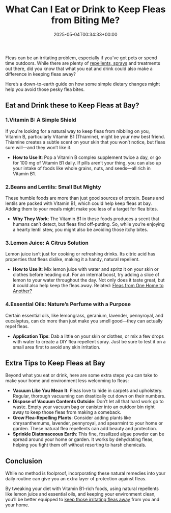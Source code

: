 ﻿---
layout: post
title: What Can I Eat or Drink to Keep Fleas from Biting Me?
date: '2025-05-04T00:34:33+00:00'
categories:
- Fleas
- Guide
tags: []
slug: /what-can-i-eat-or-drink-to-keep-fleas-from-biting-me/
lastmod: 2025-05-07T12:21:28+03:00
---

Fleas can be an irritating problem, especially if you’ve got pets or spend time outdoors. While there are plenty of
[repellents, sprays](https://pestpolicy.com/flea-repellent-for-humans/)
and treatments out there, did you know that what you eat and drink could also make a difference in keeping fleas away?

Here’s a down-to-earth guide on how some simple dietary changes might help you avoid those pesky flea bites.
## Eat and Drink these to Keep Fleas at Bay?
### 1.**Vitamin B: A Simple Shield**
If you're looking for a natural way to keep fleas from nibbling on you, Vitamin B, particularly Vitamin B1 (Thiamine), might be your new best friend. Thiamine creates a subtle scent on your skin that you won’t notice, but fleas sure will—and they won’t like it.
- **How to Use It**: Pop a Vitamin B complex supplement twice a day, or go for 100 mg of Vitamin B1 daily. If pills aren’t your thing, you can also up your intake of foods like whole grains, nuts, and seeds—all rich in Vitamin B1.
### 2.**Beans and Lentils: Small But Mighty**
These humble foods are more than just good sources of protein. Beans and lentils are packed with Vitamin B1, which could help keep fleas at bay. Adding them to your meals might make you less of a target for flea bites.
- **Why They Work**: The Vitamin B1 in these foods produces a scent that humans can’t detect, but fleas find off-putting. So, while you’re enjoying a hearty lentil stew, you might also be avoiding those itchy bites.
### 3.**Lemon Juice: A Citrus Solution**
Lemon juice isn’t just for cooking or refreshing drinks. Its citric acid has properties that fleas dislike, making it a handy, natural repellent.
- **How to Use It**: Mix lemon juice with water and spritz it on your skin or clothes before heading out. For an internal boost, try adding a slice of lemon to your water throughout the day. Not only does it taste great, but it could also help keep the fleas away.
Related:
[Fleas from One Home to Another?](https://pestpolicy.com/can-humans-carry-fleas-from-one-home-to-another/)
### 4.**Essential Oils: Nature’s Perfume with a Purpose**
Certain essential oils, like lemongrass, geranium, lavender, pennyroyal, and eucalyptus, can do more than just make you smell good—they can actually repel fleas.
- **Application Tips**: Dab a little on your skin or clothes, or mix a few drops with water to create a DIY flea repellent spray. Just be sure to test it on a small area first to avoid any skin irritation.
## Extra Tips to Keep Fleas at Bay
Beyond what you eat or drink, here are some extra steps you can take to make your home and environment less welcoming to fleas:
- **Vacuum Like You Mean It**: Fleas love to hide in carpets and upholstery. Regular, thorough vacuuming can drastically cut down on their numbers.
- **Dispose of Vacuum Contents Outside**: Don’t let all that hard work go to waste. Empty your vacuum bag or canister into an outdoor bin right away to keep those fleas from making a comeback.
- **Grow Flea-Repelling Plants**: Consider adding plants like chrysanthemums, lavender, pennyroyal, and spearmint to your home or garden. These natural flea repellents can add beauty and protection.
- **Sprinkle Diatomaceous Earth**: This fine, fossilized algae powder can be spread around your home or garden. It works by dehydrating fleas, helping you fight them off without resorting to harsh chemicals.
## Conclusion
While no method is foolproof, incorporating these natural remedies into your daily routine can give you an extra layer of protection against fleas.

By tweaking your diet with Vitamin B1-rich foods, using natural repellents like lemon juice and essential oils, and keeping your environment clean, you’ll be better equipped to
[keep those irritating fleas away](https://pestpolicy.com/how-do-i-keep-fleas-from-biting-me/)
from you and your home.